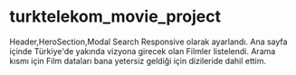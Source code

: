 # turktelekom_movie_project
Header,HeroSection,Modal Search Responsive olarak ayarlandı.
Ana sayfa içinde Türkiye'de yakında vizyona girecek olan Filmler listelendi.
Arama kısmı için Film dataları bana yetersiz geldiği için dizileride dahil ettim. 

